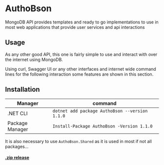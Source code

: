 # AuthoBson
MongoDB API provides templates and ready to go implementations to use in most web applications that provide user services and api interactions

## Usage
As any other good API, this one is fairly simple to use and interact with over the internet using MongoDB.

Using curl, Swagger UI or any other interfaces and internet wide command lines for the following interaction some features are shown in this section.

## Installation

|     Manager     |                       command                        |
|-----------------|------------------------------------------------------|
|    .NET CLI     | ``` dotnet add package AuthoBson --version 1.1.0 ``` |
| Package Manager |   ``` Install-Package AuthoBson -Version 1.1.0 ```   |

It is also necessary to use `AuthoBson.Shared` as it is used in most if not all packages...

#### [.zip release](https://github.com/Pomid0rchik/AuthoBson/archive/refs/tags/v1.0-beta.zip)
